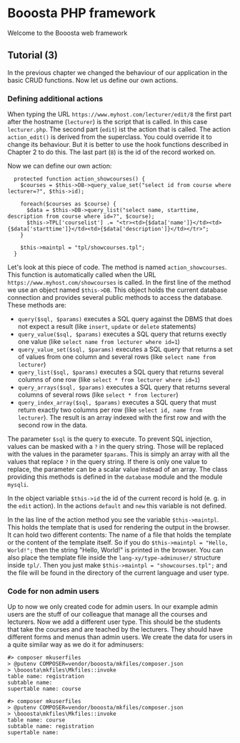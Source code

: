 # Booosta PHP framework

Welcome to the Booosta web framework

## Tutorial (3)

In the previous chapter we changed the behaviour of our application in the basic CRUD functions. Now let us define our own actions.

### Defining additional actions

When typing the URL `https://www.myhost.com/lecturer/edit/8` the first part after the hostname (`lecturer`) is the script that is called. In this case `lecturer.php`. The second
part (`edit`) ist the action that is called. The action `action_edit()` is derived from the superclass. You could override it to change its behaviour. But it is better to use the
hook functions described in Chapter 2 to do this. The last part (`8`) is the id of the record worked on.

Now we can define our own action:

```
  protected function action_showcourses() {
    $courses = $this->DB->query_value_set("select id from course where lecturer=?", $this->id);

    foreach($courses as $course) {
      $data = $this->DB->query_list("select name, starttime, description from course where id=?", $course);
      $this->TPL['courselist'] .= "<tr><td>{$data['name']}</td><td>{$data['starttime']}</td><td>{$data['description']}</td></tr>";
    }

    $this->maintpl = "tpl/showcourses.tpl";
  }
```

Let's look at this piece of code. The method is named `action_showcourses`. This function is automatically called when the URL `https://www.myhost.com/showcourses` is called.
In the first line of the method we use an object named `$this->DB`. This object holds the current database connection and provides several public methods to access the database.
These methods are:

- `query($sql, $params)`
  executes a SQL query against the DBMS that does not expect a result (like `insert`, `update` or `delete` statements)
- `query_value($sql, $params)`
  executes a SQL query that returns exectly one value (like `select name from lecturer where id=1`)
- `query_value_set($sql, $params)`
  executes a SQL query that returns a set of values from one column and several rows (like `select name from lecturer`)
- `query_list($sql, $params)`
  executes a SQL query that returns several columns of one row (like `select * from lecturer where id=1`)
- `query_arrays($sql, $params)`
  executes a SQL query that returns several columns of several rows (like `select * from lecturer`)
- `query_index_array($sql, $params)`
  executes a SQL query that must return exactly two columns per row (like `select id, name from lecturer`). The result is an array indexed with the first row and with the second row in the data.

The parameter `$sql` is the query to execute. To prevent SQL injection, values can be masked with a `?` in the query string. Those will be replaced with the values in the parameter `$params`.
This is simply an array with all the values that replace `?` in the query string. If there is only one value to replace, the parameter can be a scalar value instead of an array.
The class providing this methods is defined in the `database` module and the module `mysqli`.

In the object variable `$this->id` the id of the current record is hold (e. g. in the `edit` action). In the actions `default` and `new` this variable is not defined.

In the las line of the action method you see the variable `$this->maintpl`. This holds the template that is used for rendering the output in the browser. It can hold two different contents:
The name of a file that holds the template or the content of the template itself. So if you do `$this->maintpl = "Hello, World!";` then the string "Hello, World!" is printed in the browser.
You can also place the template file inside the `lang-xy/type-adminuser/` structure inside `tpl/`. Then you just make `$this->maintpl = "showcourses.tpl";` and the file will be found in the directory
of the current language and user type.

### Code for non admin users

Up to now we only created code for admin users. In our example admin users are the stuff of our colleague that manage all the courses and lecturers. Now we add a different user type. This
should be the students that take the courses and are teached by the lecturers. They should have different forms and menus than admin users. We create the data for users in a quite similar way
as we do it for adminusers:

```
#> composer mkuserfiles
> @putenv COMPOSER=vendor/booosta/mkfiles/composer.json
> \booosta\mkfiles\Mkfiles::invoke
table name: registration
subtable name:
supertable name: course

#> composer mkuserfiles
> @putenv COMPOSER=vendor/booosta/mkfiles/composer.json
> \booosta\mkfiles\Mkfiles::invoke
table name: course
subtable name: registration
supertable name:
```


